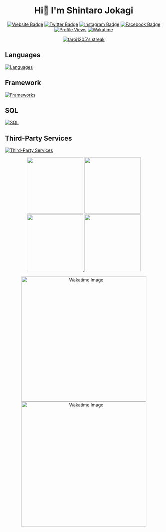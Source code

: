 <h1 align="center">Hi👋 I'm Shintaro Jokagi</h1>

<div align="center">

[![Website Badge](https://img.shields.io/badge/Website-3b5998?style=for-the-badge&logo=google-chrome&logoColor=white)](https://taroj.poyo.jp)
[![Twitter Badge](https://img.shields.io/badge/Twitter-1D9BF0?style=for-the-badge&logo=twitter&logoColor=white)](https://twitter.com/taroj1205)
[![Instagram Badge](https://img.shields.io/badge/Instagram-E4405F?style=for-the-badge&logo=instagram&logoColor=white)](https://instagram.com/taroj1205)
[![Facebook Badge](https://img.shields.io/badge/Facebook-1877F2?style=for-the-badge&logo=facebook&logoColor=white)](https://www.facebook.com/taroj1205)
[![Profile Views](https://komarev.com/ghpvc/?username=taroj1205&label=Profile%20views&color=0e75b6&style=for-the-badge)](https://komarev.com/ghpvc/?username=taroj1205&label=Profile%20views&color=0e75b6&style=for-the-badge)
[![Wakatime](https://wakatime.com/badge/user/adefddc1-3a79-4f58-a8d1-92e9e510e0f7.svg?style=for-the-badge)](https://wakatime.com/@adefddc1-3a79-4f58-a8d1-92e9e510e0f7)

  <a href="https://github-readme-streak-stats.herokuapp.com/?user=taroj1205&theme=black-ice&hide_border=true&stroke=0000&background=060A0CD0#gh-dark-mode-only">
      <img title="🔥 Get streak stats for your profile at git.io/streak-stats" alt="taroj1205's streak" src="https://github-readme-streak-stats.herokuapp.com/?user=taroj1205&theme=black-ice&hide_border=true&stroke=0000&background=060A0CD0#gh-dark-mode-only"/>
  </a>
</div>

## Languages

[![Languages](https://skills.thijs.gg/icons?i=javascript,typescript,html,css,cs,python)](https://skills.thijs.gg)

## Framework

[![Frameworks](https://skills.thijs.gg/icons?i=nextjs,express,react,nodejs,flask,tailwind)](https://skills.thijs.gg)

## SQL

[![SQL](https://skills.thijs.gg/icons?i=mysql,sqlite,postgresql)](https://skills.thijs.gg)

## Third-Party Services

[![Third-Party Services](https://skills.thijs.gg/icons?i=supabase,vercel)](https://skills.thijs.gg)

<div align="center">
  <a href="https://github-readme-stats.vercel.app/api?username=taroj1205&show_icons=true&rank_icon=percentile&hide_border=true&theme=dark#gh-dark-mode-only">
    <img height="180em" src="https://github-readme-stats.vercel.app/api?username=taroj1205&show_icons=true&rank_icon=percentile&hide_border=true&theme=dark#gh-dark-mode-only"/>
  </a>
  <a href="https://github-readme-stats.vercel.app/api/top-langs/?username=taroj1205&show_icons=true&rank_icon=percentile&hide_border=true&layout=compact&langs_count=10&theme=dark#gh-dark-mode-only">
    <img height="180em" src="https://github-readme-stats.vercel.app/api/top-langs/?username=taroj1205&show_icons=true&rank_icon=percentile&hide_border=true&layout=compact&langs_count=10&theme=dark#gh-dark-mode-only"/>
  </a>
  
  <a href="https://github-readme-stats.vercel.app/api?username=taroj1205&show_icons=true&rank_icon=percentile&hide_border=true&theme=light#gh-light-mode-only">
    <img height="180em" src="https://github-readme-stats.vercel.app/api?username=taroj1205&show_icons=true&rank_icon=percentile&hide_border=true&theme=light#gh-light-mode-only"/>
  </a>
  <a href="https://github-readme-stats.vercel.app/api/top-langs/?username=taroj1205&show_icons=true&rank_icon=percentile&hide_border=true&layout=compact&langs_count=10&theme=light#gh-light-mode-only">
    <img height="180em" src="https://github-readme-stats.vercel.app/api/top-langs/?username=taroj1205&show_icons=true&rank_icon=percentile&hide_border=true&layout=compact&langs_count=10&theme=light#gh-light-mode-only"/>
  </a>
  
  <a href="https://wakatime.com/@taroj1205#gh-dark-mode-only"><img src="https://github-readme-stats.vercel.app/api/wakatime?username=taroj1205&amp;hide_border=true&amp;locale=en&amp;theme=dark#gh-dark-mode-only" alt="Wakatime Image" width="400"></a>
  <a href="https://wakatime.com/@taroj1205#gh-light-mode-only"><img src="https://github-readme-stats.vercel.app/api/wakatime?username=taroj1205&amp;hide_border=true&amp;locale=en&amp;theme=light#gh-light-mode-only" alt="Wakatime Image" width="400"></a>

</div>
